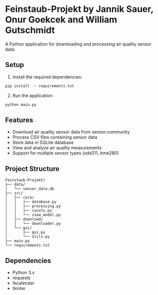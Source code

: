 # Feinstaub-Projekt by Jannik Sauer, Onur Goekcek and William Gutschmidt

A Python application for downloading and processing air quality sensor data.

## Setup

1. Install the required dependencies:
```bash
pip install -r requirements.txt
```

2. Run the application:
```bash
python main.py
```

## Features

- Download air quality sensor data from sensor.community
- Process CSV files containing sensor data
- Store data in SQLite database
- View and analyze air quality measurements
- Support for multiple sensor types (sds011, bme280)

## Project Structure

```
Feinstaub-Projekt/
├── data/
│   └── sensor_data.db
├── src/
│   ├── core/
│   │   ├── database.py
│   │   ├── processing.py
│   │   ├── consts.py
│   │   └── view_model.py
│   ├── download/
│   │   └── downloader.py
│   └── gui/
│       ├── gui.py
│       └── utils.py
├── main.py
└── requirements.txt
```

## Dependencies

- Python 3.x
- requests
- tkcalendar
- tkinter
